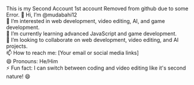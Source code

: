 This is my Second Account 1st account Removed from github due to some Error.
👋 Hi, I’m @mudabahi12  
👀 I’m interested in web development, video editing, AI, and game development.  
🌱 I’m currently learning advanced JavaScript and game development.  
💞️ I’m looking to collaborate on web development, video editing, and AI projects.  
📫 How to reach me: [Your email or social media links]  
😄 Pronouns: He/Him  
⚡ Fun fact: I can switch between coding and video editing like it's second nature! 😄  



<!---
mudabahi12/mudabahi12 is a ✨ special ✨ repository because its `README.md` (this file) appears on your GitHub profile.
You can click the Preview link to take a look at your changes.
--->
